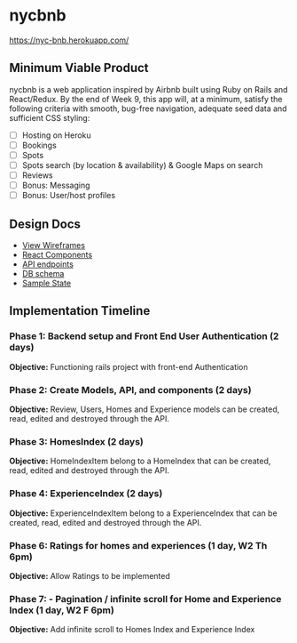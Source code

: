 # nycbnb

 https://nyc-bnb.herokuapp.com/

## Minimum Viable Product

nycbnb is a web application inspired by Airbnb built using Ruby on Rails
and React/Redux.  By the end of Week 9, this app will, at a minimum, satisfy the
following criteria with smooth, bug-free navigation, adequate seed data and
sufficient CSS styling:

- [ ] Hosting on Heroku
- [ ] Bookings
- [ ] Spots
- [ ] Spots search (by location & availability) & Google Maps on search
- [ ] Reviews
- [ ] Bonus: Messaging
- [ ] Bonus: User/host profiles   

## Design Docs
* [View Wireframes][wireframes]
* [React Components][components]
* [API endpoints][api-endpoints]
* [DB schema][schema]
* [Sample State][sample-state]

[wireframes]: docs/wireframes
[components]: docs/component_hierarchy.md
[sample-state]: docs/sample_state.md
[api-endpoints]: docs/api_endpoints.md
[schema]: docs/schema.md

## Implementation Timeline

### Phase 1: Backend setup and Front End User Authentication (2 days)

**Objective:** Functioning rails project with front-end Authentication

### Phase 2: Create Models, API, and components (2 days)

**Objective:** Review, Users, Homes and Experience models  can be created, read, edited and destroyed through
the API.

### Phase 3: HomesIndex (2 days)

**Objective:** HomeIndexItem belong to a HomeIndex that can be created, read, edited and destroyed through the API.

### Phase 4: ExperienceIndex (2 days)

**Objective:** ExperienceIndexItem belong to a ExperienceIndex that can be created, read, edited and destroyed through the API.


### Phase 6: Ratings for homes and experiences (1 day, W2 Th 6pm)

**Objective:** Allow Ratings to be implemented

### Phase 7: - Pagination / infinite scroll for Home and Experience Index (1 day, W2 F 6pm)

**Objective:** Add infinite scroll to Homes Index and Experience Index
